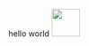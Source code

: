 hello world
<img src="https://github.com/niehmanyo/linux/blob/main/3.Ubuntu16.04_install_kernel_5.1.6/1.png" width="50" height="50">